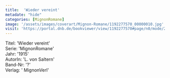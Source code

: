 ```yaml
---
title:  'Wieder vereint'
metadate: "hide"
categories: [MignonRomane]
image: '/assets/images/coverart/Mignon-Romane/1192277570_00000010.jpg'
visit: 'https://portal.dnb.de/bookviewer/view/1192277570#page/n0/mode/2up'
---
```

Titel: 'Wieder vereint' <br>
Serie: 'MignonRomane' <br>
Jahr: '1915' <br>
AutorIn: 'L. von Saltern' <br>
Band-Nr: '?' <br>
Verlag: ' MignonVerl'